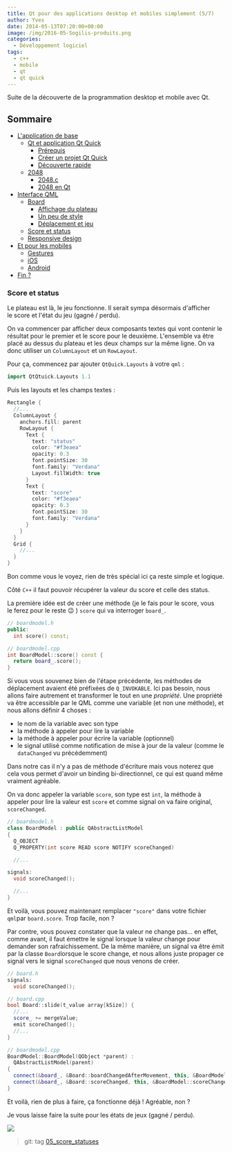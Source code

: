 ```yaml
---
title: Qt pour des applications desktop et mobiles simplement (5/7)
author: Yves
date: 2014-05-13T07:20:00+00:00
image: /img/2016-05-Sogilis-produits.png
categories:
  - Développement logiciel
tags:
  - c++
  - mobile
  - qt
  - qt quick
---
```


Suite de la découverte de la programmation desktop et mobile avec Qt.

## Sommaire

- [L'application de base](./2014-04-29-qt-applications-desktop-mobiles-1.md#base-app)
  - [Qt et application Qt Quick](./2014-04-29-qt-applications-desktop-mobiles-1.md#qt)
    - [Prérequis](./2014-04-29-qt-applications-desktop-mobiles-1.md#req)
    - [Créer un projet Qt Quick](./2014-04-29-qt-applications-desktop-mobiles-1.md#quick)
    - [Découverte rapide](./2014-04-29-qt-applications-desktop-mobiles-1.md#discover)
  - [2048](./2014-04-30-qt-applications-desktop-mobiles-2.md#2048)
    - [2048.c](./2014-04-30-qt-applications-desktop-mobiles-2.md#c)
    - [2048 en Qt](./2014-04-30-qt-applications-desktop-mobiles-2.md#qt)
- [Interface QML](./2014-05-06-qt-applications-desktop-mobiles-3.md#interface)
  - [Board](./2014-05-06-qt-applications-desktop-mobiles-3.md#board)
    - [Affichage du plateau](./2014-05-06-qt-applications-desktop-mobiles-3.md#display)
    - [Un peu de style](./2014-05-06-qt-applications-desktop-mobiles-3.md#style)
    - [Déplacement et jeu](./2014-05-07-qt-applications-desktop-mobiles-4.md)
  - [Score et status](./2014-05-13-qt-applications-desktop-mobiles-5.md)
  - [Responsive design](./2014-05-14-qt-applications-desktop-mobiles-6.md)
- [Et pour les mobiles](./2014-05-15-qt-applications-desktop-mobiles-7.md#mobile)
  - [Gestures](./2014-05-15-qt-applications-desktop-mobiles-7.md#gestures)
  - [iOS](./2014-05-15-qt-applications-desktop-mobiles-7.md#ios)
  - [Android](./2014-05-15-qt-applications-desktop-mobiles-7.md#android)
- [Fin ?](./2014-05-15-qt-applications-desktop-mobiles-7.md#end)

### Score et status

Le plateau est là, le jeu fonctionne. Il serait sympa désormais d'afficher le score et l'état du jeu (gagné / perdu).

On va commencer par afficher deux composants textes qui vont contenir le résultat pour le premier et le score pour le deuxième. L'ensemble va être placé au dessus du plateau et les deux champs sur la même ligne. On va donc utiliser un `ColumnLayout` et un `RowLayout`.

Pour ça, commencez par ajouter `QtQuick.Layouts` à votre `qml` :

```cpp
import QtQtuick.Layouts 1.1
```

Puis les layouts et les champs textes :

```cpp
Rectangle {
  //...
  ColumnLayout {
    anchors.fill: parent
    RowLayout {
      Text {
        text: "status"
        color: "#f3eaea"
        opacity: 0.3
        font.pointSize: 30
        font.family: "Verdana"
        Layout.fillWidth: true
      }
      Text {
        text: "score"
        color: "#f3eaea"
        opacity: 0.3
        font.pointSize: 30
        font.family: "Verdana"
      }
    }
  }
  Grid {
    //...
  }
}
```

Bon comme vous le voyez, rien de très spécial ici ça reste simple et logique.

Côté `C++` il faut pouvoir récupérer la valeur du score et celle des status.

La première idée est de créer une méthode (je le fais pour le score, vous le ferez pour le reste 😉 ) `score` qui va interroger `board_`.

```cpp
// boardmodel.h
public:
  int score() const;

// boardmodel.cpp
int BoardModel::score() const {
  return board_.score();
}
```

Si vous vous souvenez bien de l'étape précédente, les méthodes de déplacement avaient été préfixées de `Q_INVOKABLE`. Ici pas besoin, nous allons faire autrement et transformer le tout en une _propriété_. Une propriété va être accessible par le QML comme une variable (et non une méthode), et nous allons définir 4 choses :

- le nom de la variable avec son type
- la méthode à appeler pour lire la variable
- la méthode à appeler pour écrire la variable (optionnel)
- le signal utilisé comme notification de mise à jour de la valeur (comme le `dataChanged` vu précédemment)

Dans notre cas il n'y a pas de méthode d'écriture mais vous noterez que cela vous permet d'avoir un binding bi-directionnel, ce qui est quand même vraiment agréable.

On va donc appeler la variable `score`, son type est `int`, la méthode à appeler pour lire la valeur est `score` et comme signal on va faire original, `scoreChanged`.

```cpp
// boardmodel.h
class BoardModel : public QAbstractListModel
{
  Q_OBJECT
  Q_PROPERTY(int score READ score NOTIFY scoreChanged)

  //...

signals:
  void scoreChanged();

  //...
}
```

Et voilà, vous pouvez maintenant remplacer `"score"` dans votre fichier `qml`par `board.score`. Trop facile, non ?

Par contre, vous pouvez constater que la valeur ne change pas… en effet, comme avant, il faut émettre le signal lorsque la valeur change pour demander son rafraichissement. De la même manière, un signal va être émit par la classe `Board`lorsque le score change, et nous allons juste propager ce signal vers le signal `scoreChanged` que nous venons de créer.

```cpp
// board.h
signals:
  void scoreChanged();

// board.cpp
bool Board::slide(t_value array[kSize]) {
  //...
  score_ += mergeValue;
  emit scoreChanged();
  //...
}

// boardmodel.cpp
BoardModel::BoardModel(QObject *parent) :
  QAbstractListModel(parent)
{
  connect(&board_, &Board::boardChangedAfterMovement, this, &BoardModel::onDataChanged);
  connect(&board_, &Board::scoreChanged, this, &BoardModel::scoreChanged);
}
```

Et voilà, rien de plus à faire, ça fonctionne déjà ! Agréable, non ?

Je vous laisse faire la suite pour les états de jeux (gagné / perdu).

![](/img/tumblr_inline_n48gchB3dB1sv6muh.png)

> git: tag [05_score_statuses](https://github.com/sogilis/qt2048/tree/05_score_statuses)
